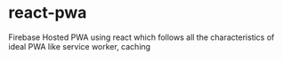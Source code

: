 # react-pwa
Firebase Hosted PWA using react which follows all the characteristics of ideal PWA like service worker, caching

